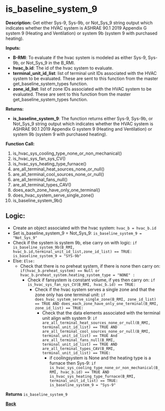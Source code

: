 # is_baseline_system_9  

**Description:** Get either Sys-9, Sys-9b, or Not_Sys_9 string output which indicates whether the HVAC system is ASHRAE 90.1 2019 Appendix G system 9 (Heating and Ventilation) or system 9b (system 9 with purchased heating).  

**Inputs:**  
- **B-RMI**: To evaluate if the hvac system is modeled as either Sys-9, Sys-9b, or Not_Sys_9 in the B_RMI.   
- **hvac_b.id**: The id of the hvac system to evaluate.  
- **terminal_unit_id_list**: list of terminal unit IDs associated with the HVAC system to be evaluated. These are sent to this function from the master get_baseline_system_types function.
- **zone_id_list**: list of zone IDs associated with the HVAC system to be evaluated. These are sent to this function from the master get_baseline_system_types function.

**Returns:**  
- **is_baseline_system_9**: The function returns either Sys-9, Sys-9b, or Not_Sys_9 string output which indicates whether the HVAC system is ASHRAE 90.1 2019 Appendix G system 9 (Heating and Ventilation) or system 9b (system 9 with purchased heating).   

**Function Call:**
1. is_hvac_sys_cooling_type_none_or_non_mechanical()
2. is_hvac_sys_fan_sys_CV()  
3. is_hvac_sys_heating_type_furnace()
4. are_all_terminal_heat_sources_none_or_null()  
5. are_all_terminal_cool_sources_none_or_null()
6. are_all_terminal_fans_null()  
7. are_all_terminal_types_CAV()   
8. does_each_zone_have_only_one_terminal()    
9. does_hvac_system_serve_single_zone()  
10. is_baseline_system_9b()  


## Logic:    
- Create an object associated with the hvac system: `hvac_b = hvac_b.id`  
- Set is_baseline_system_9 = Not_Sys_9: `is_baseline_system_9 = "Not_Sys_9"`    
- Check if the system is system 9b, else carry on with logic: `if is_baseline_system_9b(B_RMI, hvac_b.id,terminal_unit_id_list,zone_id_list) == TRUE: is_baseline_system_9 = "SYS-9b"`
- Else: `Else:`    
    - Check that there is no preheat system, if there is none then carry on: `if(hvac_b.preheat_system) == Null or hvac_b.preheat_system.heating_system_type = "NONE" :`     
        - Check if fansystem is constant volume, if yes then carry on: `if is_hvac_sys_fan_sys_CV(B_RMI, hvac_b.id) == TRUE:`  
            - Check if the hvac system serves a single zone and that the zone only has one terminal unit: `if does_hvac_system_serve_single_zone(B_RMI, zone_id_list) == TRUE AND does_each_zone_have_only_one_terminal(B_RMI, zone_id_list) == TRUE:`     
                - Check that the data elements associated with the terminal unit align with system 9: `if are_all_terminal_heat_sources_none_or_null(B_RMI, terminal_unit_id_list) == TRUE AND are_all_terminal_cool_sources_none_or_null(B_RMI, terminal_unit_id_list) == TRUE And are_all_terminal_fans_null(B_RMI, terminal_unit_id_list) == TRUE AND are_all_terminal_types_CAV(B_RMI, terminal_unit_id_list) == TRUE:`        
                    - if coolingsystem is None and the heating type is a furnace then Sys-9: `if is_hvac_sys_cooling_type_none_or_non_mechanical(B_RMI, hvac_b.id) == TRUE AND is_hvac_sys_heating_type_furnace(B_RMI, terminal_unit_id_list) == TRUE: is_baseline_system_9 = "Sys-9"`   

**Returns** `is_baseline_system_9`  



**[Back](../../_toc.md)**
